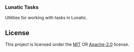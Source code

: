 ### Lunatic Tasks

Utilities for working with tasks in Lunatic.

## License

This project is licensed under the [MIT] OR [Apache-2.0] license.

[mit]: /LICENSE-MIT
[apache-2.0]: /LICENSE-APACHE
